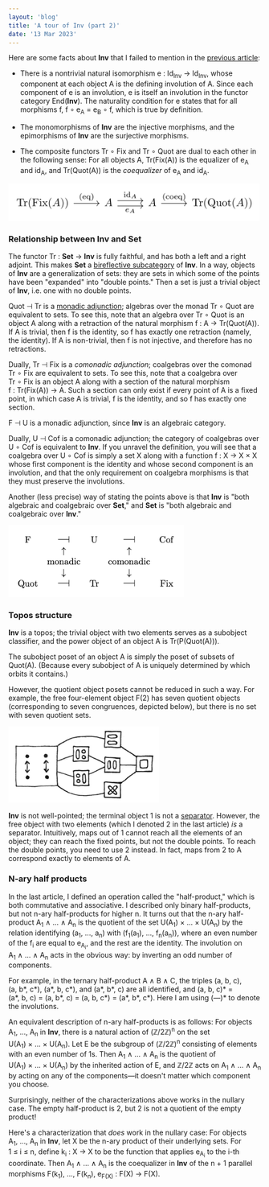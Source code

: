 ```yaml
---
layout: 'blog'
title: 'A tour of Inv (part 2)'
date: '13 Mar 2023'
---
```


Here are some facts about **Inv** that I failed to mention in the [previous article](../tour-of-inv):

* There is a nontrivial natural isomorphism e&nbsp;:&nbsp;Id<sub>Inv</sub>&nbsp;→&nbsp;Id<sub>Inv</sub>, whose component at each object A is the defining involution of A. Since each component of e is an involution, e is itself an involution in the functor category End(**Inv**). The naturality condition for e states that for all morphisms f, f&nbsp;∘&nbsp;e<sub>A</sub>&nbsp;=&nbsp;e<sub>B</sub>&nbsp;∘&nbsp;f, which is true by definition.

* The monomorphisms of **Inv** are the injective morphisms, and the epimorphisms of **Inv** are the surjective morphisms.

* The composite functors Tr ∘ Fix and Tr&nbsp;∘&nbsp;Quot are dual to each other in the following sense: For all objects A, Tr(Fix(A)) is the equalizer of e<sub>A</sub> and id<sub>A</sub>, and Tr(Quot(A)) is the _coequalizer_ of e<sub>A</sub> and id<sub>A</sub>.

<div style="overflow: scroll; overflow-y: hidden;">
  <img src="chain.png" alt="equalizer and coequalizer diagram" width="500px">
</div>

### Relationship between Inv and Set

The functor Tr : **Set** → **Inv** is fully faithful, and has both a left and a right adjoint. This makes **Set** a [bireflective subcategory](https://ncatlab.org/nlab/show/bireflective+subcategory) of **Inv**. In a way, objects of **Inv** are a generalization of sets: they are sets in which some of the points have been "expanded" into "double points." Then a set is just a trivial object of **Inv**, i.e. one with no double points.

Quot ⊣ Tr is a [monadic adjunction](https://ncatlab.org/nlab/show/monadic+adjunction); algebras over the monad Tr&nbsp;∘&nbsp;Quot are equivalent to sets. To see this, note that an algebra over Tr&nbsp;∘&nbsp;Quot is an object A along with a retraction of the natural morphism f&nbsp;:&nbsp;A&nbsp;→&nbsp;Tr(Quot(A)). If A is trivial, then f is the identity, so f has exactly one retraction (namely, the identity). If A is non-trivial, then f is not injective, and therefore has no retractions.

Dually, Tr ⊣ Fix is a _comonadic adjunction_; coalgebras over the comonad Tr&nbsp;∘&nbsp;Fix are equivalent to sets. To see this, note that a coalgebra over Tr&nbsp;∘&nbsp;Fix is an object A along with a section of the natural morphism f&nbsp;:&nbsp;Tr(Fix(A))&nbsp;→&nbsp;A. Such a section can only exist if every point of A is a fixed point, in which case A is trivial, f is the identity, and so f has exactly one section.

F ⊣ U is a monadic adjunction, since **Inv** is an algebraic category.

Dually, U ⊣ Cof is a comonadic adjunction; the category of coalgebras over U&nbsp;∘&nbsp;Cof is equivalent to **Inv**. If you unravel the definition, you will see that a coalgebra over U&nbsp;∘&nbsp;Cof is simply a set X along with a function f&nbsp;:&nbsp;X&nbsp;→&nbsp;X&nbsp;×&nbsp;X whose first component is the identity and whose second component is an involution, and that the only requirement on coalgebra morphisms is that they must preserve the involutions.

Another (less precise) way of stating the points above is that **Inv** is "both algebraic and coalgebraic over **Set**," and **Set** is "both algebraic and coalgebraic over **Inv**." 
  
<img src="adjunctions.png" alt="monadic and comonadic adjunctions" width="350px">

### Topos structure

**Inv** is a topos; the trivial object with two elements serves as a subobject classifier, and the power object of an object A is Tr(P(Quot(A))).

The subobject poset of an object A is simply the poset of subsets of Quot(A). (Because every subobject of A is uniquely determined by which orbits it contains.)

However, the quotient object posets cannot be reduced in such a way. For example, the free four-element object F(2) has seven quotient objects (corresponding to seven congruences, depicted below), but there is no set with seven quotient sets.

<img src="quotients.jpeg" alt="quotients of F(2)" width="300px">

**Inv** is not well-pointed; the terminal object 1 is not a [separator](https://ncatlab.org/nlab/show/separator). However, the free object with two elements (which I denoted 2 in the last article) _is_ a separator. Intuitively, maps out of 1 cannot reach all the elements of an object; they can reach the fixed points, but not the double points. To reach the double points, you need to use 2 instead. In fact, maps from 2 to A correspond exactly to elements of A.

### N-ary half products

In the last article, I defined an operation called the "half-product," which is both commutative and associative. I described only binary half-products, but not n-ary half-products for higher n. It turns out that the n-ary half-product A<sub>1</sub>&nbsp;∧&nbsp;...&nbsp;∧&nbsp;A<sub>n</sub> is the quotient of the set U(A<sub>1</sub>)&nbsp;×&nbsp;...&nbsp;×&nbsp;U(A<sub>n</sub>) by the relation identifying (a<sub>1</sub>,&nbsp;...,&nbsp;a<sub>n</sub>) with (f<sub>1</sub>(a<sub>1</sub>),&nbsp;...,&nbsp;f<sub>n</sub>(a<sub>n</sub>)), where an even number of the f<sub>i</sub> are equal to e<sub>A<sub>i</sub></sub>, and the rest are the identity. The involution on A<sub>1</sub>&nbsp;∧&nbsp;...&nbsp;∧&nbsp;A<sub>n</sub> acts in the obvious way: by inverting an odd number of components. 
  
For example, in the ternary half-product A&nbsp;∧&nbsp;B&nbsp;∧&nbsp;C, the triples (a,&nbsp;b,&nbsp;c), (a,&nbsp;b\*,&nbsp;c\*), (a\*,&nbsp;b,&nbsp;c\*), and (a\*,&nbsp;b\*,&nbsp;c) are all identified, and (a,&nbsp;b,&nbsp;c)\*&nbsp;= (a\*,&nbsp;b,&nbsp;c)&nbsp;= (a,&nbsp;b\*,&nbsp;c)&nbsp;= (a,&nbsp;b,&nbsp;c\*)&nbsp;= (a\*,&nbsp;b\*,&nbsp;c\*). Here I am using (&mdash;)\* to denote the involutions.

An equivalent description of n-ary half-products is as follows: For objects A<sub>1</sub>,&nbsp;...,&nbsp;A<sub>n</sub> in **Inv**, there is a natural action of (ℤ/2ℤ)<sup>n</sup> on the set U(A<sub>1</sub>)&nbsp;×&nbsp;...&nbsp;×&nbsp;U(A<sub>n</sub>). Let E be the subgroup of (ℤ/2ℤ)<sup>n</sup> consisting of elements with an even number of 1s. Then A<sub>1</sub>&nbsp;∧&nbsp;...&nbsp;∧&nbsp;A<sub>n</sub> is the quotient of U(A<sub>1</sub>)&nbsp;×&nbsp;...&nbsp;×&nbsp;U(A<sub>n</sub>) by the inherited action of E, and ℤ/2ℤ acts on A<sub>1</sub>&nbsp;∧&nbsp;...&nbsp;∧&nbsp;A<sub>n</sub> by acting on any of the components&mdash;it doesn't matter which component you choose.

Surprisingly, neither of the characterizations above works in the nullary case. The empty half-product is 2, but 2 is not a quotient of the empty product!

Here's a characterization that _does_ work in the nullary case: For objects A<sub>1</sub>,&nbsp;...,&nbsp;A<sub>n</sub> in **Inv**, let X be the n-ary product of their underlying sets. For 1&nbsp;≤&nbsp;i&nbsp;≤&nbsp;n, define k<sub>i</sub>&nbsp;:&nbsp;X&nbsp;→&nbsp;X to be the function that applies e<sub>A<sub>i</sub></sub> to the i-th coordinate. Then A<sub>1</sub>&nbsp;∧&nbsp;...&nbsp;∧&nbsp;A<sub>n</sub> is the coequalizer in **Inv** of the n&nbsp;+&nbsp;1 parallel morphisms F(k<sub>1</sub>),&nbsp;...,&nbsp;F(k<sub>n</sub>),&nbsp;e<sub>F(X)</sub>&nbsp;: F(X)&nbsp;→&nbsp;F(X).


